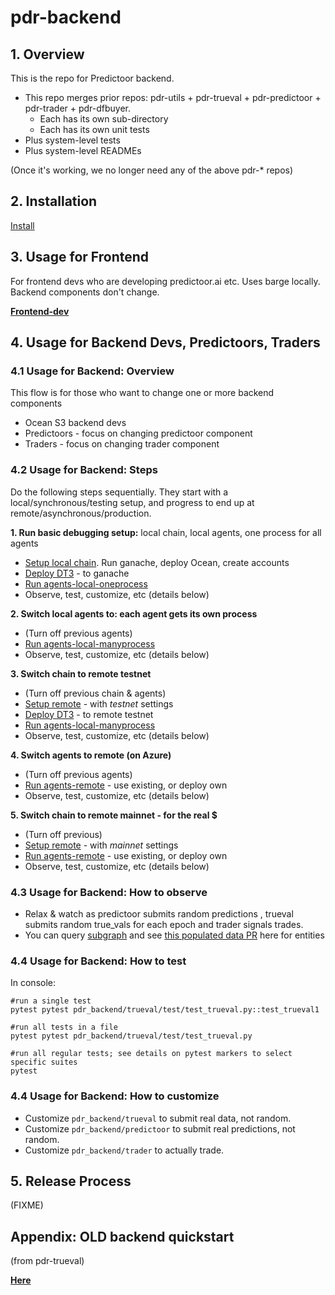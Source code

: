 <!--
Copyright 2023 Ocean Protocol Foundation
SPDX-License-Identifier: Apache-2.0
-->

# pdr-backend

## 1. Overview

This is the repo for Predictoor backend.

- This repo merges prior repos: pdr-utils + pdr-trueval + pdr-predictoor + pdr-trader + pdr-dfbuyer.
  - Each has its own sub-directory
  - Each has its own unit tests
- Plus system-level tests
- Plus system-level READMEs

(Once it's working, we no longer need any of the above pdr-* repos)

## 2. Installation

[Install](READMEs/install.md)

## 3. Usage for Frontend

For frontend devs who are developing predictoor.ai etc. Uses barge locally. Backend components don't change.

**[Frontend-dev](READMEs/frontend-dev.md)**

## 4. Usage for Backend Devs, Predictoors, Traders

### 4.1 Usage for Backend: Overview

This flow is for those who want to change one or more backend components
- Ocean S3 backend devs
- Predictoors - focus on changing predictoor component
- Traders - focus on changing trader component

### 4.2 Usage for Backend: Steps

Do the following steps sequentially. They start with a local/synchronous/testing setup, and progress to end up at remote/asynchronous/production. 

**1. Run basic debugging setup:** local chain, local agents, one process for all agents
  - [Setup local chain](READMEs/setup-local.md). Run ganache, deploy Ocean, create accounts
  - [Deploy DT3](READMEs/deploy-dt3.md) - to ganache
  - [Run agents-local-oneprocess](READMEs/agents-local-oneprocess.md)
  - Observe, test, customize, etc (details below)

**2. Switch local agents to: each agent gets its own process**
  - (Turn off previous agents)
  - [Run agents-local-manyprocess](READMEs/agents-local-manyprocess.md)
  - Observe, test, customize, etc (details below)

**3. Switch chain to remote testnet**
  - (Turn off previous chain & agents)
  - [Setup remote](READMEs/setup-remote.md) - with *testnet* settings
  - [Deploy DT3](READMEs/deploy-dt3.md) - to remote testnet
  - [Run agents-local-manyprocess](READMEs/agents-local-manyprocess.md)
  - Observe, test, customize, etc (details below)

**4. Switch agents to remote (on Azure)**
  - (Turn off previous agents)
  - [Run agents-remote](READMEs/agents-remote.md) - use existing, or deploy own
  - Observe, test, customize, etc (details below)

**5. Switch chain to remote mainnet - for the real $**
  - (Turn off previous)
  - [Setup remote](READMEs/setup-remote.md) - with *mainnet* settings
  - [Run agents-remote](READMEs/agents-remote.md) - use existing, or deploy own
  - Observe, test, customize, etc (details below)

### 4.3 Usage for Backend: How to observe

- Relax & watch as predictoor submits random predictions , trueval submits random true_vals for each epoch and trader signals trades.
- You can query [subgraph](http://172.15.0.15:8000/subgraphs/name/oceanprotocol/ocean-subgraph/graphql) and see [this populated data PR](https://github.com/oceanprotocol/ocean-subgraph/pull/678) here for entities 

### 4.4 Usage for Backend: How to test

In console:
```console
#run a single test
pytest pytest pdr_backend/trueval/test/test_trueval.py::test_trueval1

#run all tests in a file
pytest pytest pdr_backend/trueval/test/test_trueval.py

#run all regular tests; see details on pytest markers to select specific suites
pytest
```

### 4.4 Usage for Backend: How to customize

- Customize `pdr_backend/trueval` to submit real data, not random.
- Customize `pdr_backend/predictoor` to submit real predictions, not random.
- Customize `pdr_backend/trader` to actually trade.

## 5. Release Process

(FIXME)


## Appendix: OLD backend quickstart

(from pdr-trueval)

**[Here](READMEs/backend-dev-local.md)** 
